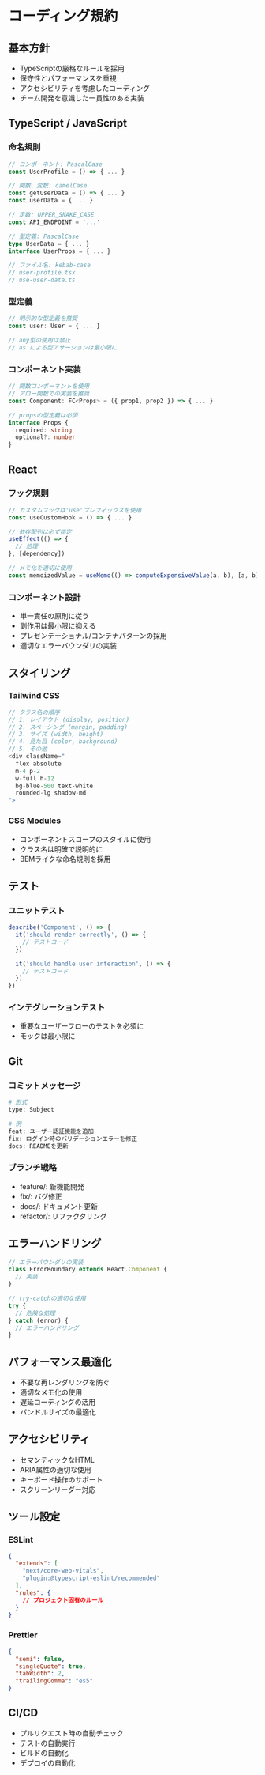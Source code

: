 # コーディング規約

## 基本方針

- TypeScriptの厳格なルールを採用
- 保守性とパフォーマンスを重視
- アクセシビリティを考慮したコーディング
- チーム開発を意識した一貫性のある実装

## TypeScript / JavaScript

### 命名規則

```typescript
// コンポーネント: PascalCase
const UserProfile = () => { ... }

// 関数、変数: camelCase
const getUserData = () => { ... }
const userData = { ... }

// 定数: UPPER_SNAKE_CASE
const API_ENDPOINT = '...'

// 型定義: PascalCase
type UserData = { ... }
interface UserProps = { ... }

// ファイル名: kebab-case
// user-profile.tsx
// use-user-data.ts
```

### 型定義

```typescript
// 明示的な型定義を推奨
const user: User = { ... }

// any型の使用は禁止
// as による型アサーションは最小限に
```

### コンポーネント実装

```typescript
// 関数コンポーネントを使用
// アロー関数での実装を推奨
const Component: FC<Props> = ({ prop1, prop2 }) => { ... }

// propsの型定義は必須
interface Props {
  required: string
  optional?: number
}
```

## React

### フック規則

```typescript
// カスタムフックは'use'プレフィックスを使用
const useCustomHook = () => { ... }

// 依存配列は必ず指定
useEffect(() => {
  // 処理
}, [dependency])

// メモ化を適切に使用
const memoizedValue = useMemo(() => computeExpensiveValue(a, b), [a, b])
```

### コンポーネント設計

- 単一責任の原則に従う
- 副作用は最小限に抑える
- プレゼンテーショナル/コンテナパターンの採用
- 適切なエラーバウンダリの実装

## スタイリング

### Tailwind CSS

```typescript
// クラス名の順序
// 1. レイアウト (display, position)
// 2. スペーシング (margin, padding)
// 3. サイズ (width, height)
// 4. 見た目 (color, background)
// 5. その他
<div className="
  flex absolute
  m-4 p-2
  w-full h-12
  bg-blue-500 text-white
  rounded-lg shadow-md
">
```

### CSS Modules

- コンポーネントスコープのスタイルに使用
- クラス名は明確で説明的に
- BEMライクな命名規則を採用

## テスト

### ユニットテスト

```typescript
describe('Component', () => {
  it('should render correctly', () => {
    // テストコード
  })

  it('should handle user interaction', () => {
    // テストコード
  })
})
```

### インテグレーションテスト

- 重要なユーザーフローのテストを必須に
- モックは最小限に

## Git

### コミットメッセージ

```bash
# 形式
type: Subject

# 例
feat: ユーザー認証機能を追加
fix: ログイン時のバリデーションエラーを修正
docs: READMEを更新
```

### ブランチ戦略

- feature/: 新機能開発
- fix/: バグ修正
- docs/: ドキュメント更新
- refactor/: リファクタリング

## エラーハンドリング

```typescript
// エラーバウンダリの実装
class ErrorBoundary extends React.Component {
  // 実装
}

// try-catchの適切な使用
try {
  // 危険な処理
} catch (error) {
  // エラーハンドリング
}
```

## パフォーマンス最適化

- 不要な再レンダリングを防ぐ
- 適切なメモ化の使用
- 遅延ローディングの活用
- バンドルサイズの最適化

## アクセシビリティ

- セマンティックなHTML
- ARIA属性の適切な使用
- キーボード操作のサポート
- スクリーンリーダー対応

## ツール設定

### ESLint

```json
{
  "extends": [
    "next/core-web-vitals",
    "plugin:@typescript-eslint/recommended"
  ],
  "rules": {
    // プロジェクト固有のルール
  }
}
```

### Prettier

```json
{
  "semi": false,
  "singleQuote": true,
  "tabWidth": 2,
  "trailingComma": "es5"
}
```

## CI/CD

- プルリクエスト時の自動チェック
- テストの自動実行
- ビルドの自動化
- デプロイの自動化 